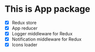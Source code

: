 # This is App package

- [x] Redux store
- [x] App reducer
- [x] Logger middleware for Redux
- [x] Notification middleware for Redux
- [x] Icons loader
